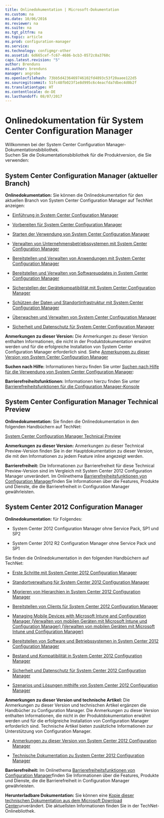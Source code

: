 ```yaml
---
title: Onlinedokumentation | Microsoft-Dokumentation
ms.custom: na
ms.date: 10/06/2016
ms.reviewer: na
ms.suite: na
ms.tgt_pltfrm: na
ms.topic: article
ms.prod: configuration-manager
ms.service: 
ms.technology: configmgr-other
ms.assetid: 6d665cef-fc67-4686-bcb3-0572c0a3760c
caps.latest.revision: "5"
author: Brenduns
ms.author: brenduns
manager: angrobe
ms.openlocfilehash: 73bb5d4236469746102fd4893c53f20aaee122d5
ms.sourcegitcommit: 51fc48fb023f1e8d995c6c4eacfda7dbec4d0b2f
ms.translationtype: HT
ms.contentlocale: de-DE
ms.lasthandoff: 08/07/2017
---
```

# <a name="online-documentation-for-system-center-configuration-manager"></a>Onlinedokumentation für System Center Configuration Manager


Willkommen bei der System Center Configuration Manager-Dokumentationsbibliothek.  
Suchen Sie die Dokumentationsbibliothek für die Produktversion, die Sie verwenden:  

## <a name="system-center-configuration-manager-current-branch"></a>System Center Configuration Manager (aktueller Branch)  
**Onlinedokumentation:** Sie können die Onlinedokumentation für den aktuellen Branch von System Center Configuration Manager auf TechNet anzeigen:  

-   [Einführung in System Center Configuration Manager](https://technet.microsoft.com/library/mt622715.aspx)  

-   [Vorbereiten für System Center Configuration Manager](https://technet.microsoft.com/library/mt608540.aspx)  

-   [Starten der Verwendung von System Center Configuration Manager](https://technet.microsoft.com/library/mt608544.aspx)  

-   [Verwalten von Unternehmensbetriebssystemen mit System Center Configuration Manager](https://technet.microsoft.com/library/mt627933.aspx)  

-   [Bereitstellen und Verwalten von Anwendungen mit System Center Configuration Manager](https://technet.microsoft.com/library/mt627959.aspx)  

-   [Bereitstellen und Verwalten von Softwareupdates in System Center Configuration Manager](https://technet.microsoft.com/library/mt634340.aspx)  

-   [Sicherstellen der Gerätekompatibilität mit System Center Configuration Manager](https://technet.microsoft.com/library/mt595717.aspx)  

-   [Schützen der Daten und Standortinfrastruktur mit System Center Configuration Manager](https://technet.microsoft.com/library/mt613161.aspx)  

-   [Überwachen und Verwalten von System Center Configuration Manager](https://technet.microsoft.com/library/mt612855.aspx)  

-   [Sicherheit und Datenschutz für System Center Configuration Manager](https://technet.microsoft.com/library/mt622694.aspx)  

**Anmerkungen zu dieser Version:** Die Anmerkungen zu dieser Version enthalten Informationen, die nicht in der Produktdokumentation erwähnt werden und für die erfolgreiche Installation von System Center Configuration Manager erforderlich sind. Siehe [Anmerkungen zu dieser Version von System Center Configuration Manager](https://technet.microsoft.com/library/mt592024.aspx)  

**Suchen nach Hilfe:** Informationen hierzu finden Sie unter [Suchen nach Hilfe für die Verwendung von System Center Configuration Manager](https://technet.microsoft.com/library/mt628521.aspx):  

**Barrierefreiheitsfunktionen:** Informationen hierzu finden Sie unter [Barrierefreiheitsfunktionen für die Configuration Manager-Konsole](https://technet.microsoft.com/library/mt628521.aspx)  


## <a name="system-center-configuration-manager-technical-preview"></a>System Center Configuration Manager Technical Preview  
**Onlinedokumentation:** Sie finden die Onlinedokumentation in den folgenden Handbüchern auf TechNet:  

 [System Center Configuration Manager Technical Preview](https://go.microsoft.com/fwlink/p/?LinkId=534001)  

**Anmerkungen zu dieser Version:** Anmerkungen zu dieser Technical Preview-Version finden Sie in der Hauptdokumentation zu dieser Version, die mit den Informationen zu jedem Feature inline angezeigt werden.  

**Barrierefreiheit:** Die Informationen zur Barrierefreiheit für diese Technical Preview-Version sind im Vergleich mit System Center 2012 Configuration Manager unverändert. Im Onlinethema [Barrierefreiheitsfunktionen von Configuration Manager](http://go.microsoft.com/fwlink/p/?LinkId=258586)finden Sie Informationen über die Features, Produkte und Dienste, die die Barrierefreiheit in Configuration Manager gewährleisten.  

## <a name="system-center-2012-configuration-manager"></a>System Center 2012 Configuration Manager  
**Onlinedokumentation:** für Folgendes:  

-   System Center 2012 Configuration Manager ohne Service Pack, SP1 und SP2  

-   System Center 2012 R2 Configuration Manager ohne Service Pack und SP1  

Sie finden die Onlinedokumentation in den folgenden Handbüchern auf TechNet:  

-   [Erste Schritte mit System Center 2012 Configuration Manager](https://go.microsoft.com/fwlink/p/?LinkId=210632)  

-   [Standortverwaltung für System Center 2012 Configuration Manager](https://go.microsoft.com/fwlink/p/?LinkId=210636)  

-   [Migrieren von Hierarchien in System Center 2012 Configuration Manager](https://go.microsoft.com/fwlink/p/?LinkId=210645)  

-   [Bereitstellen von Clients für System Center 2012 Configuration Manager](https://go.microsoft.com/fwlink/p/?LinkId=210638)  

-   [Managing Mobile Devices with Microsoft Intune and Configuration Manager (Verwalten von mobilen Geräten mit Microsoft Intune und Configuration Manager) (Verwalten von mobilen Geräten mit Microsoft Intune und Configuration Manager)](https://go.microsoft.com/fwlink/?LinkId=529959)  

-   [Bereitstellen von Software und Betriebssystemen in System Center 2012 Configuration Manager](https://go.microsoft.com/fwlink/p/?LinkId=210635)  

-   [Bestand und Kompatibilität in System Center 2012 Configuration Manager](https://go.microsoft.com/fwlink/p/?LinkId=210639)  

-   [Sicherheit und Datenschutz für System Center 2012 Configuration Manager](https://go.microsoft.com/fwlink/p/?LinkId=210640)  

-   [Szenarios und Lösungen mithilfe von System Center 2012 Configuration Manager](https://go.microsoft.com/fwlink/p/?LinkId=290889)  

 **Anmerkungen zu dieser Version und technische Artikel:** Die Anmerkungen zu dieser Version und technischen Artikel ergänzen die Handbücher zu Configuration Manager. Die Anmerkungen zu dieser Version enthalten Informationen, die nicht in der Produktdokumentation erwähnt werden und für die erfolgreiche Installation von Configuration Manager erforderlich sind. Technische Artikel bieten zusätzliche Informationen zur Unterstützung von Configuration Manager.  

-   [Anmerkungen zu dieser Version von System Center 2012 Configuration Manager](http://go.microsoft.com/fwlink/?LinkId=529437)  

-   [Technische Dokumentation zu System Center 2012 Configuration Manager](http://go.microsoft.com/fwlink/p/?LinkId=261032)  

**Barrierefreiheit:** Im Onlinethema [Barrierefreiheitsfunktionen von Configuration Manager](http://go.microsoft.com/fwlink/p/?LinkId=258586)finden Sie Informationen über die Features, Produkte und Dienste, die die Barrierefreiheit in Configuration Manager gewährleisten.  

**Herunterladbare Dokumentation:** Sie können eine [Kopie dieser technischen Dokumentation aus dem Microsoft Download Center](http://go.microsoft.com/fwlink/?LinkId=253643)unverändert. Die aktuellsten Informationen finden Sie in der TechNet-Onlinebliothek.
